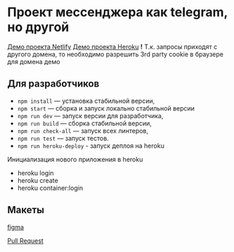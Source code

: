 # Проект мессенджера как telegram, но другой

[Демо проекта Netlify](https://iridescent-meringue-3dddea.netlify.app)
[Демо проекта Heroku](https://mysterious-retreat-61343.herokuapp.com)
**!** Т.к. запросы приходят с другого домена, то необходимо разрешить 3rd party cookie
в браузере для домена демо

## Для разработчиков

- `npm install` — установка стабильной версии,
- `npm start` — сборка и запуск локально стабильной версии
- `npm run dev` — запуск версии для разработчика,
- `npm run build` — сборка стабильной версии,
- `npm run check-all` — запуск всех линтеров,
- `npm run test` — запуск тестов.
- `npm run heroku-deploy` - запуск деплоя на heroku

Инициализация нового приложения в heroku
- heroku login
- heroku create
- heroku container:login

## Макеты
[figma](https://www.figma.com/file/80DNJZZ7MGjpPZp2OiTPqN/Messenger?node-id=0%3A1)


[Pull Request](https://github.com/moumouseque/middle.messenger.praktikum.yandex/pull/4)
